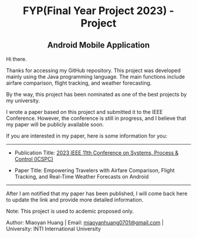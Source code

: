 <H1 align = 'center'> FYP(Final Year Project 2023) - Project </H1>
<H2 align = 'center'> Android Mobile Application </H2>

Hi there. 

<p>
  Thanks for accessing my GitHub repository. This project was developed mainly using the Java programming language. The main functions include airfare comparison, flight tracking, and weather forecasting.

  By the way, this project has been nominated as one of the best projects by my university.

  I wrote a paper based on this project and submitted it to the IEEE Conference. However, the conference is still in progress, and I believe that my paper will be publicly available soon.

  If you are interested in my paper, here is some information for you:
  ________________________________________________________________________________________________________________________
  * Publication Title: <a href = 'https://ieeexplore.ieee.org/xpl/conhome/1803425/all-proceedings'>2023 IEEE 11th Conference on Systems, Process & Control (ICSPC) </a>
  
  * Paper Title: Empowering Travelers with Airfare Comparison, Flight Tracking, and Real-Time Weather Forecasts on Android
  ________________________________________________________________________________________________________________________
  After I am notified that my paper has been published, I will come back here to update the link and provide more detailed information.
</p>

Note: This project is used to acdemic proposed only.

Author: Miaoyan Huang | Email: miaoyanhuang0701@gmail.com | University: INTI International University

